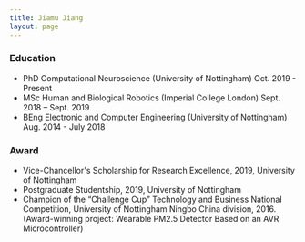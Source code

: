```yaml
---
title: Jiamu Jiang
layout: page
---
```

### Education

- PhD Computational Neuroscience (University of Nottingham)   Oct. 2019 - Present
- MSc Human and Biological Robotics (Imperial College London)     Sept. 2018 – Sept. 2019
- BEng Electronic and Computer Engineering (University of Nottingham)   Aug. 2014 - July 2018

### Award
- Vice-Chancellor's Scholarship for Research Excellence, 2019, University of Nottingham
- Postgraduate Studentship, 2019, University of Nottingham
- Champion of the “Challenge Cup” Technology and Business National Competition, University of Nottingham Ningbo China division, 2016. (Award-winning project: Wearable PM2.5 Detector Based on an AVR Microcontroller)


